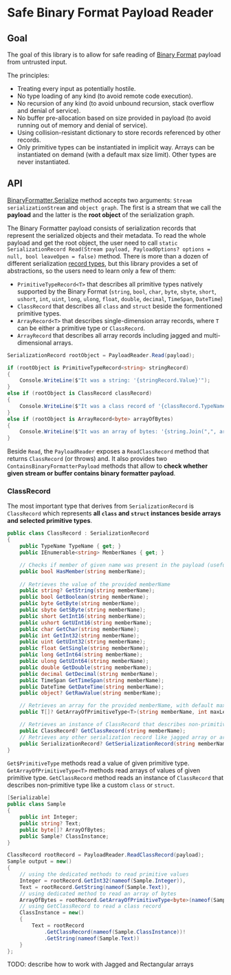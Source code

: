# Safe Binary Format Payload Reader

## Goal

The goal of this library is to allow for safe reading of [Binary Format](https://learn.microsoft.com/openspecs/windows_protocols/ms-nrbf/75b9fe09-be15-475f-85b8-ae7b7558cfe5) payload from untrusted input.

The principles:
- Treating every input as potentially hostile.
- No type loading of any kind (to avoid remote code execution).
- No recursion of any kind (to avoid unbound recursion, stack overflow and denial of service).
- No buffer pre-allocation based on size provided in payload (to avoid running out of memory and denial of service).
- Using collision-resistant dictionary to store records referenced by other records.
- Only primitive types can be instantiated in implicit way. Arrays can be instantiated on demand (with a default max size limit). Other types are never instantiated.

## API

[BinaryFormatter.Serialize](https://learn.microsoft.com/dotnet/api/system.runtime.serialization.formatters.binary.binaryformatter.serialize) method accepts two arguments: `Stream serializationStream` and `object graph`. The first is a stream that we call the **payload**  and the latter is the **root object** of the serialization graph.

The Binary Formatter payload consists of serialization records that represent the serialized objects and their metadata. To read the whole payload and get the root object, the user need to call `static SerializationRecord Read(Stream payload, PayloadOptions? options = null, bool leaveOpen = false)` method. There is more than a dozen of different serialization [record types](https://learn.microsoft.com/openspecs/windows_protocols/ms-nrbf/954a0657-b901-4813-9398-4ec732fe8b32), but this library provides a set of abstractions, so the users need to learn only a few of them:
- `PrimitiveTypeRecord<T>` that describes all primitive types natively supported by the Binary Format (`string`, `bool`, `char`, `byte`, `sbyte`, `short`, `ushort`, `int`, `uint`, `long`, `ulong`, `float`, `double`, `decimal`, `TimeSpan`, `DateTime`)
- `ClassRecord` that describes all `class` and `struct`  beside the formentioned primitive types.
- `ArrayRecord<T>` that describes single-dimension array records, where `T` can be either a primitive type or `ClassRecord`.
- `ArrayRecord` that describes all array records including jagged and multi-dimensional arrays.

```cs
SerializationRecord rootObject = PayloadReader.Read(payload);

if (rootObject is PrimitiveTypeRecord<string> stringRecord)
{
    Console.WriteLine($"It was a string: '{stringRecord.Value}'");
}
else if (rootObject is ClassRecord classRecord)
{
    Console.WriteLine($"It was a class record of '{classRecord.TypeName}' type.");
}
else if (rootObject is ArrayRecord<byte> arrayOfBytes)
{
    Console.WriteLine($"It was an array of bytes: '{string.Join(",", arrayOfBytes.ToArray())}'");
}
```

Beside `Read`, the `PayloadReader` exposes a `ReadClassRecord` method that returns `ClassRecord` (or throws) and. It also provides two `ContainsBinaryFormatterPayload` methods that allow to **check whether given stream or buffer contains binary formatter payload**.

### ClassRecord

The most important type that derives from `SerializationRecord` is `ClassRecord` which represents **all `class` and `struct` instances beside arrays and selected primitive types**.

```cs
public class ClassRecord : SerializationRecord
{
    public TypeName TypeName { get; }
    public IEnumerable<string> MemberNames { get; }

    // Checks if member of given name was present in the payload (useful for versioning scenarios)
    public bool HasMember(string memberName);
    
    // Retrieves the value of the provided memberName
    public string? GetString(string memberName);
    public bool GetBoolean(string memberName);
    public byte GetByte(string memberName);
    public sbyte GetSByte(string memberName);
    public short GetInt16(string memberName);
    public ushort GetUInt16(string memberName);
    public char GetChar(string memberName);
    public int GetInt32(string memberName);
    public uint GetUInt32(string memberName);
    public float GetSingle(string memberName);
    public long GetInt64(string memberName);
    public ulong GetUInt64(string memberName);
    public double GetDouble(string memberName);
    public decimal GetDecimal(string memberName);
    public TimeSpan GetTimeSpan(string memberName);
    public DateTime GetDateTime(string memberName);
    public object? GetRawValue(string memberName);

    // Retrieves an array for the provided memberName, with default max length
    public T[]? GetArrayOfPrimitiveType<T>(string memberName, int maxLength = 64000);

    // Retrieves an instance of ClassRecord that describes non-primitive type for the provided memberName
    public ClassRecord? GetClassRecord(string memberName);
    // Retrieves any other serialization record like jagged array or array of complex types
    public SerializationRecord? GetSerializationRecord(string memberName);
}
```

`Get$PrimitiveType` methods read a value of given primitive type.
`GetArrayOfPrimitiveType<T>` methods read arrays of values of given primitive type.
`GetClassRecord` method reads an instance of `ClassRecord` that describes non-primitive type like a custom `class` or `struct`.

```cs
[Serializable]
public class Sample
{
    public int Integer;
    public string? Text;
    public byte[]? ArrayOfBytes;
    public Sample? ClassInstance;
}

ClassRecord rootRecord = PayloadReader.ReadClassRecord(payload);
Sample output = new()
{
    // using the dedicated methods to read primitive values
    Integer = rootRecord.GetInt32(nameof(Sample.Integer)),
    Text = rootRecord.GetString(nameof(Sample.Text)),
    // using dedicated method to read an array of bytes
    ArrayOfBytes = rootRecord.GetArrayOfPrimitiveType<byte>(nameof(Sample.ArrayOfBytes)),
    // using GetClassRecord to read a class record
    ClassInstance = new()
    {
        Text = rootRecord
            .GetClassRecord(nameof(Sample.ClassInstance))!
            .GetString(nameof(Sample.Text))
    }  
};
```

TODO: describe how to work with Jagged and Rectangular arrays
